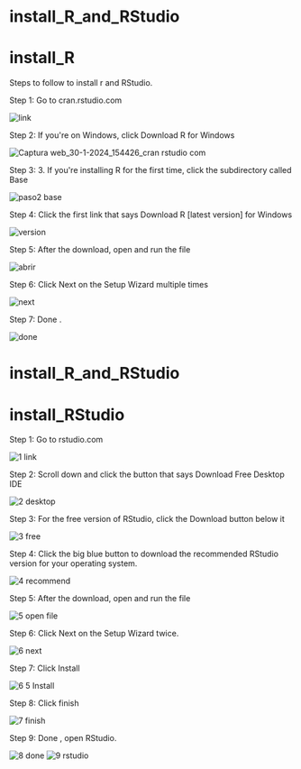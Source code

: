 # install_R_and_RStudio
# install_R
Steps to follow to install r and RStudio.

Step 1: 
 Go to cran.rstudio.com

![link ](https://github.com/RicardoGarfias/install_R_and_RStudio/assets/149250504/efcffc31-3cf6-433a-a283-12a1cd7e1f01)

Step 2:
If you're on Windows, click Download R for Windows

 ![Captura web_30-1-2024_154426_cran rstudio com](https://github.com/RicardoGarfias/install_R_and_RStudio/assets/149250504/afc471c8-580f-4675-a4c2-0bc81aa84448)

 Step 3: 
 3. If you're installing R for the first time, click the subdirectory called Base

 ![paso2 base](https://github.com/RicardoGarfias/install_R_and_RStudio/assets/149250504/2a5a9e10-0f43-4ea1-8648-d9165830421e)

 Step 4:
 Click the first link that says Download R [latest version] for Windows

![version](https://github.com/RicardoGarfias/install_R_and_RStudio/assets/149250504/61de45eb-73a6-40a9-9d1d-f63538056c8a)


 Step 5:
 After the download, open and run the file

 ![abrir](https://github.com/RicardoGarfias/install_R_and_RStudio/assets/149250504/b3a55236-6a99-4325-865f-4e773430079f)

 Step 6:
 Click Next on the Setup Wizard multiple times

 ![next](https://github.com/RicardoGarfias/install_R_and_RStudio/assets/149250504/c1bd6ce0-e5f5-47c7-ae76-1e192c9c1537)

Step 7:
Done .

![done](https://github.com/RicardoGarfias/install_R_and_RStudio/assets/149250504/275e872e-ac07-47ff-84e7-f719a7403777)





# install_R_and_RStudio
# install_RStudio

Step 1:
Go to rstudio.com

![1 link](https://github.com/RicardoGarfias/install_R_and_RStudio/assets/149250504/4e06e938-b7ee-47f5-98e9-863e8eebca4e)

Step 2:
Scroll down and click the button that says Download Free Desktop IDE

![2 desktop](https://github.com/RicardoGarfias/install_R_and_RStudio/assets/149250504/42694c3b-344b-4646-a77d-f60e60155950)

Step 3:
For the free version of RStudio, click the Download button below it

![3 free](https://github.com/RicardoGarfias/install_R_and_RStudio/assets/149250504/75b3d7cd-b01d-419a-9b22-b6584b0b3b82)

Step 4:
Click the big blue button to download the recommended RStudio version for your operating system. 

![4 recommend](https://github.com/RicardoGarfias/install_R_and_RStudio/assets/149250504/466d37c3-e70f-4d51-91b7-891ef08a7350)

Step 5:
After the download, open and run the file

![5 open file](https://github.com/RicardoGarfias/install_R_and_RStudio/assets/149250504/82cdcba3-7a03-443e-b905-24c8f81e4398)

Step 6:
Click Next on the Setup Wizard twice.

![6 next](https://github.com/RicardoGarfias/install_R_and_RStudio/assets/149250504/d76de280-6614-4ad9-bf19-ce55e89c21f2)

Step 7:
Click Install

![6 5 Install](https://github.com/RicardoGarfias/install_R_and_RStudio/assets/149250504/30c5c433-4c64-47fd-9d15-e53d228c31c9)


Step 8:
Click finish

![7 finish](https://github.com/RicardoGarfias/install_R_and_RStudio/assets/149250504/8e7541c1-6f03-4d36-bece-3224646f8b3c)

Step 9:
Done , open RStudio.

![8 done ](https://github.com/RicardoGarfias/install_R_and_RStudio/assets/149250504/dcf10574-7673-4f6c-abd8-2b6e98459123)
![9 rstudio](https://github.com/RicardoGarfias/install_R_and_RStudio/assets/149250504/9c670072-f80c-4098-b682-62b179ef2780)






 
